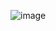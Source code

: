 ![image](https://github.com/codingTest-study-group/coding-study/assets/112863029/8348f39d-8939-4c27-986e-ef7da9a65215)
